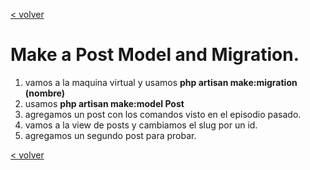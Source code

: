 [< volver](../../README.md)
# Make a Post Model and Migration.
1. vamos a la maquina virtual y usamos **php artisan make:migration  (nombre)**
2. usamos **php artisan make:model Post** 
3. agregamos un post con los comandos visto en el episodio pasado.
4. vamos a la view de posts y cambiamos el slug por un id.
5. agregamos un segundo post para probar.

[< volver](../../README.md)